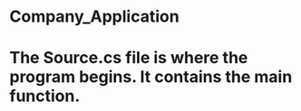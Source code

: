 # Company_Application

# The Source.cs file is where the program begins. It contains the main function.
